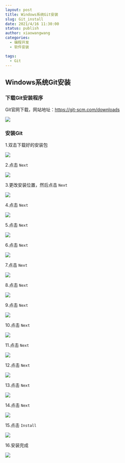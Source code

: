 ```yaml
---
layout: post
title: Windows系统Git安装
slug: Git_install
date: 2021/4/16 11:30:00
status: publish
author: xiaowangwang
categories: 
  - 编程开发
  - 软件安装

tags: 
  - Git
---
```

## Windows系统Git安装

### 下载Git安装程序

Git官网下载，网站地址：https://git-scm.com/downloads

![](https://gallery.dachunwang.top/img/20210307141757.png)

### 安装Git

1.双击下载好的安装包

![](https://gallery.dachunwang.top/img/20210307142123.png)

2.点击 `Next`

![](https://gallery.dachunwang.top/img/20210307142216.png)

3.更改安装位置，然后点击 `Next`

![](https://gallery.dachunwang.top/img/20210307142358.png)

4.点击 `Next`

![](https://gallery.dachunwang.top/img/20210307142459.png)

5.点击 `Next`

![](https://gallery.dachunwang.top/img/20210307142548.png)

6.点击 `Next`

![](https://gallery.dachunwang.top/img/20210307142617.png)

7.点击 `Next`

![](https://gallery.dachunwang.top/img/20210307142648.png)

8.点击 `Next`

![](https://gallery.dachunwang.top/img/20210307142718.png)

9.点击 `Next`

![](https://gallery.dachunwang.top/img/20210307142746.png)

10.点击 `Next`

![](https://gallery.dachunwang.top/img/20210307142819.png)

11.点击 `Next`

![](https://gallery.dachunwang.top/img/20210307142847.png)

12.点击 `Next`

![](https://gallery.dachunwang.top/img/20210307142920.png)

13.点击 `Next`

![](https://gallery.dachunwang.top/img/20210307142947.png)

14.点击 `Next`

![](https://gallery.dachunwang.top/img/20210307143022.png)

15.点击 `Install`

![](https://gallery.dachunwang.top/img/20210307143044.png)

16.安装完成

![](https://gallery.dachunwang.top/img/20210307143324.png)